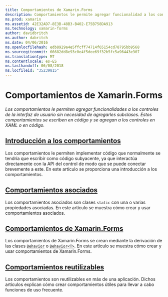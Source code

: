 ```yaml
---
title: Comportamientos de Xamarin.Forms
description: Comportamientos le permite agregar funcionalidad a los controles de interfaz de usuario sin tener que subclase ellos. Comportamientos se escriben en código y agregar a controles en XAML o en código.
ms.prod: xamarin
ms.assetid: 42E32AD7-8E3B-48B3-B402-E75B758DA913
ms.technology: xamarin-forms
author: davidbritch
ms.author: dabritch
ms.date: 04/06/2016
ms.openlocfilehash: edb8929a4e5ffcff74714f65154cd78795bb9568
ms.sourcegitcommit: 66682dd8e93c0e4f5dee69f32b5fc5a96443e307
ms.translationtype: MT
ms.contentlocale: es-ES
ms.lasthandoff: 06/08/2018
ms.locfileid: "35239815"
---
```

# <a name="xamarinforms-behaviors"></a>Comportamientos de Xamarin.Forms

_Los comportamientos le permiten agregar funcionalidades a los controles de la interfaz de usuario sin necesidad de agregarles subclases. Estos comportamientos se escriben en código y se agregan a los controles en XAML o en código._

## <a name="introduction-to-behaviorsintroductionmd"></a>[Introducción a los comportamientos](introduction.md)

Los comportamientos le permiten implementar código que normalmente se tendría que escribir como código subyacente, ya que interactúa directamente con la API del control de modo que se puede conectar brevemente a este. En este artículo se proporciona una introducción a los comportamientos.

## <a name="attached-behaviorsattachedmd"></a>[Comportamientos asociados](attached.md)

Los comportamientos asociados son clases `static` con una o varias propiedades asociadas. En este artículo se muestra cómo crear y usar comportamientos asociados.

## <a name="xamarinforms-behaviorscreatingmd"></a>[Comportamientos de Xamarin.Forms](creating.md)

Los comportamientos de Xamarin.Forms se crean mediante la derivación de las clases [`Behavior`](https://developer.xamarin.com/api/type/Xamarin.Forms.Behavior/) o [`Behavior<T>`](https://developer.xamarin.com/api/type/Xamarin.Forms.Behavior%3CT%3E/). En este artículo se muestra cómo crear y usar comportamientos de Xamarin.Forms.

## <a name="reusable-behaviorsreusableindexmd"></a>[Comportamientos reutilizables](reusable/index.md)

Los comportamientos son reutilizables en más de una aplicación. Dichos artículos explican cómo crear comportamientos útiles para llevar a cabo funciones de uso frecuente.
